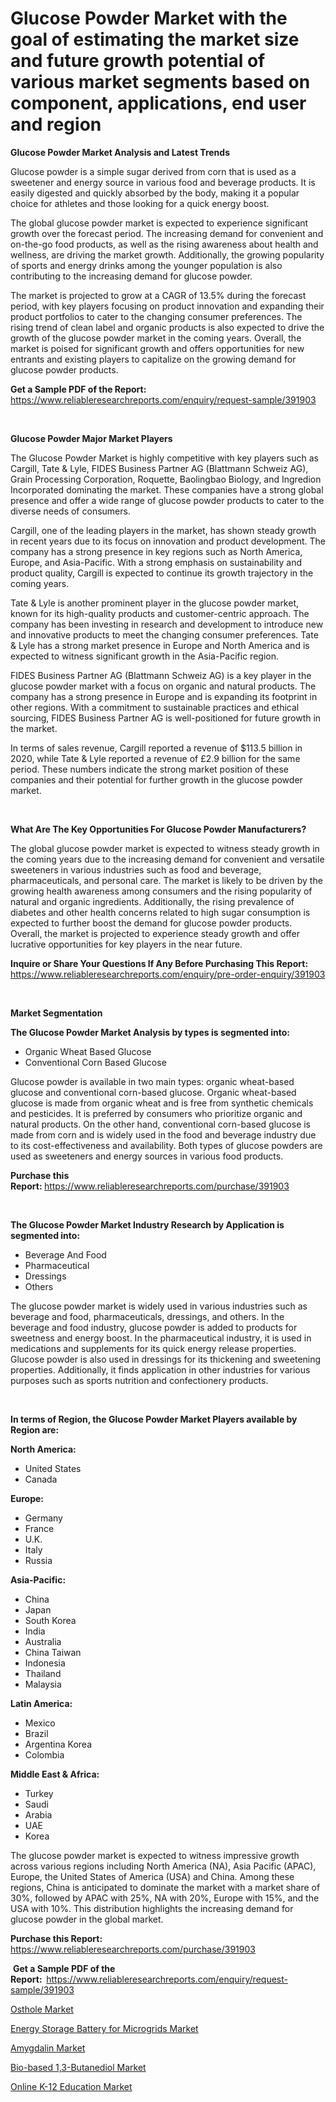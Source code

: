 <p><h1>Glucose Powder Market with the goal of estimating the market size and future growth potential of various market segments based on component, applications, end user and region</h1></p><p><strong>Glucose Powder Market Analysis and Latest Trends</strong></p>
<p><p>Glucose powder is a simple sugar derived from corn that is used as a sweetener and energy source in various food and beverage products. It is easily digested and quickly absorbed by the body, making it a popular choice for athletes and those looking for a quick energy boost.</p><p>The global glucose powder market is expected to experience significant growth over the forecast period. The increasing demand for convenient and on-the-go food products, as well as the rising awareness about health and wellness, are driving the market growth. Additionally, the growing popularity of sports and energy drinks among the younger population is also contributing to the increasing demand for glucose powder.</p><p>The market is projected to grow at a CAGR of 13.5% during the forecast period, with key players focusing on product innovation and expanding their product portfolios to cater to the changing consumer preferences. The rising trend of clean label and organic products is also expected to drive the growth of the glucose powder market in the coming years. Overall, the market is poised for significant growth and offers opportunities for new entrants and existing players to capitalize on the growing demand for glucose powder products.</p></p>
<p><strong>Get a Sample PDF of the Report:&nbsp;</strong> <a href="https://www.reliableresearchreports.com/enquiry/request-sample/391903">https://www.reliableresearchreports.com/enquiry/request-sample/391903</a></p>
<p>&nbsp;</p>
<p><strong>Glucose Powder Major Market Players</strong></p>
<p><p>The Glucose Powder Market is highly competitive with key players such as Cargill, Tate & Lyle, FIDES Business Partner AG (Blattmann Schweiz AG), Grain Processing Corporation, Roquette, Baolingbao Biology, and Ingredion Incorporated dominating the market. These companies have a strong global presence and offer a wide range of glucose powder products to cater to the diverse needs of consumers.</p><p>Cargill, one of the leading players in the market, has shown steady growth in recent years due to its focus on innovation and product development. The company has a strong presence in key regions such as North America, Europe, and Asia-Pacific. With a strong emphasis on sustainability and product quality, Cargill is expected to continue its growth trajectory in the coming years.</p><p>Tate & Lyle is another prominent player in the glucose powder market, known for its high-quality products and customer-centric approach. The company has been investing in research and development to introduce new and innovative products to meet the changing consumer preferences. Tate & Lyle has a strong market presence in Europe and North America and is expected to witness significant growth in the Asia-Pacific region.</p><p>FIDES Business Partner AG (Blattmann Schweiz AG) is a key player in the glucose powder market with a focus on organic and natural products. The company has a strong presence in Europe and is expanding its footprint in other regions. With a commitment to sustainable practices and ethical sourcing, FIDES Business Partner AG is well-positioned for future growth in the market.</p><p>In terms of sales revenue, Cargill reported a revenue of $113.5 billion in 2020, while Tate & Lyle reported a revenue of £2.9 billion for the same period. These numbers indicate the strong market position of these companies and their potential for further growth in the glucose powder market.</p></p>
<p>&nbsp;</p>
<p><strong>What Are The Key Opportunities For Glucose Powder Manufacturers?</strong></p>
<p><p>The global glucose powder market is expected to witness steady growth in the coming years due to the increasing demand for convenient and versatile sweeteners in various industries such as food and beverage, pharmaceuticals, and personal care. The market is likely to be driven by the growing health awareness among consumers and the rising popularity of natural and organic ingredients. Additionally, the rising prevalence of diabetes and other health concerns related to high sugar consumption is expected to further boost the demand for glucose powder products. Overall, the market is projected to experience steady growth and offer lucrative opportunities for key players in the near future.</p></p>
<p><strong>Inquire or Share Your Questions If Any Before Purchasing This Report:</strong> <a href="https://www.reliableresearchreports.com/enquiry/pre-order-enquiry/391903">https://www.reliableresearchreports.com/enquiry/pre-order-enquiry/391903</a></p>
<p>&nbsp;</p>
<p><strong>Market Segmentation</strong></p>
<p><strong>The Glucose Powder Market Analysis by types is segmented into:</strong></p>
<p><ul><li>Organic Wheat Based Glucose</li><li>Conventional Corn Based Glucose</li></ul></p>
<p><p>Glucose powder is available in two main types: organic wheat-based glucose and conventional corn-based glucose. Organic wheat-based glucose is made from organic wheat and is free from synthetic chemicals and pesticides. It is preferred by consumers who prioritize organic and natural products. On the other hand, conventional corn-based glucose is made from corn and is widely used in the food and beverage industry due to its cost-effectiveness and availability. Both types of glucose powders are used as sweeteners and energy sources in various food products.</p></p>
<p><strong>Purchase this Report:&nbsp;</strong><a href="https://www.reliableresearchreports.com/purchase/391903">https://www.reliableresearchreports.com/purchase/391903</a></p>
<p>&nbsp;</p>
<p><strong>The Glucose Powder Market Industry Research by Application is segmented into:</strong></p>
<p><ul><li>Beverage And Food</li><li>Pharmaceutical</li><li>Dressings</li><li>Others</li></ul></p>
<p><p>The glucose powder market is widely used in various industries such as beverage and food, pharmaceuticals, dressings, and others. In the beverage and food industry, glucose powder is added to products for sweetness and energy boost. In the pharmaceutical industry, it is used in medications and supplements for its quick energy release properties. Glucose powder is also used in dressings for its thickening and sweetening properties. Additionally, it finds application in other industries for various purposes such as sports nutrition and confectionery products.</p></p>
<p>&nbsp;</p>
<p><strong>In terms of Region, the Glucose Powder Market Players available by Region are:</strong></p>
<p>
    <p> <strong> North America: </strong>
        <ul>
            <li>United States</li>
            <li>Canada</li>
        </ul>
        </p> 
    <p> <strong> Europe: </strong>
        <ul>
            <li>Germany</li>
            <li>France</li>
            <li>U.K.</li>
            <li>Italy</li>
            <li>Russia</li>
        </ul>
        </p> 
    <p> <strong> Asia-Pacific: </strong>
        <ul>
            <li>China</li>
            <li>Japan</li>
            <li>South Korea</li>
            <li>India</li>
            <li>Australia</li>
            <li>China Taiwan</li>
            <li>Indonesia</li>
            <li>Thailand</li>
            <li>Malaysia</li>
        </ul>
        </p> 
    <p> <strong> Latin America: </strong>
        <ul>
            <li>Mexico</li>
            <li>Brazil</li>
            <li>Argentina Korea</li>
            <li>Colombia</li>
        </ul>
        </p> 
    <p> <strong> Middle East & Africa: </strong>
        <ul>
            <li>Turkey</li>
            <li>Saudi</li>
            <li>Arabia</li>
            <li>UAE</li>
            <li>Korea</li>
        </ul>
    </p>
    </p>
<p><p>The glucose powder market is expected to witness impressive growth across various regions including North America (NA), Asia Pacific (APAC), Europe, the United States of America (USA) and China. Among these regions, China is anticipated to dominate the market with a market share of 30%, followed by APAC with 25%, NA with 20%, Europe with 15%, and the USA with 10%. This distribution highlights the increasing demand for glucose powder in the global market.</p></p>
<p><strong>Purchase this Report: </strong><a href="https://www.reliableresearchreports.com/purchase/391903">https://www.reliableresearchreports.com/purchase/391903</a></p>
<p>&nbsp;<strong>Get a Sample PDF of the Report:&nbsp;&nbsp;</strong><a href="https://www.reliableresearchreports.com/enquiry/request-sample/391903">https://www.reliableresearchreports.com/enquiry/request-sample/391903</a></p>
<p><strong></strong></p>
<p><p><a href="https://view.publitas.com/reportprime-1/osthole-market-size-focuses-on-market-dynamics-in-depth-analysis-and-future-projections-of-its-market-forecasted-for-period-from-2024-to-2031/">Osthole Market</a></p><p><a href="https://scarlet-rocket-c63.notion.site/Energy-Storage-Battery-for-Microgrids-Market-A-Comprehensive-Report-of-its-Market-Share-Growth-Tr-564205d5f18f4eca97ba459e4cd19eef">Energy Storage Battery for Microgrids Market</a></p><p><a href="https://view.publitas.com/reportprime-1/amygdalin-market-size-market-trends-and-growth-outlook-forecasted-for-period-from-2024-to-2031/">Amygdalin Market</a></p><p><a href="https://fearless-okapi-6c8.notion.site/Bio-based-1-3-Butanediol-Market-A-Comprehensive-Report-of-its-Market-Share-Growth-Trends-2024-2-fe2369b2b5f8477ca1131f5017013dc7">Bio-based 1,3-Butanediol Market</a></p><p><a href="https://zircon-bluebell-299.notion.site/Online-K-12-Education-Market-Size-Market-Share-and-Global-Market-Analysis-Report-2024-2031-c3a57e2c610f4dd785cc18f4d0db6b06">Online K-12 Education Market</a></p></p>